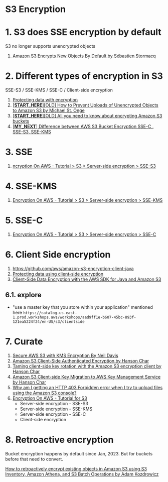 <h1>S3 Encryption</h1>

# 1. S3 does SSE encryption by default

S3 no longer supports unencrypted objects

1. [Amazon S3 Encrypts New Objects By Default by Sébastien Stormacq](https://aws.amazon.com/blogs/aws/amazon-s3-encrypts-new-objects-by-default/)

# 2. Different types of encryption in S3

SSE-S3 / SSE-KMS / SSE-C / Client-side encryption

1. [Protecting data with encryption](https://docs.aws.amazon.com/AmazonS3/latest/userguide/UsingEncryption.html)
2. [[**START_HERE**][OLD] How to Prevent Uploads of Unencrypted Objects to Amazon S3 by Michael St. Onge](https://aws.amazon.com/blogs/security/how-to-prevent-uploads-of-unencrypted-objects-to-amazon-s3/)
3. [[**START_HERE**][OLD] All you need to know about encrypting Amazon S3 buckets](https://blog.jineshkumar.com/all-you-need-to-know-about-encrypting-amazon-s3-buckets)
4. [[**MY_NEXT**] Difference between AWS S3 Bucket Encryption SSE-C , SSE-S3, SSE-KMS](https://awstip.com/5-minutes-to-aws-s3-bucket-encryption-sse-c-sse-s3-sse-kms-e2fb07b05cb3)

# 3. SSE

1. [ncryption On AWS - Tutorial > S3 > Server-side encryption > SSE-S3](https://catalog.us-east-1.prod.workshops.aws/workshops/aad9ff1e-b607-45bc-893f-121ea5224f24/en-US/s3/serverside/sses3)

# 4. SSE-KMS

1. [Encryption On AWS - Tutorial > S3 > Server-side encryption > SSE-KMS](https://catalog.us-east-1.prod.workshops.aws/workshops/aad9ff1e-b607-45bc-893f-121ea5224f24/en-US/s3/serverside/ssekms)

# 5. SSE-C

1. [Encryption On AWS - Tutorial > S3 > Server-side encryption > SSE-C](https://catalog.us-east-1.prod.workshops.aws/workshops/aad9ff1e-b607-45bc-893f-121ea5224f24/en-US/s3/serverside/ssec)

# 6. Client Side encryption

1. https://github.com/aws/amazon-s3-encryption-client-java
2. [Protecting data using client-side encryption](https://github.com/awsdocs/amazon-s3-developer-guide/blob/master/doc_source/UsingClientSideEncryption.md)
2. [Client-Side Data Encryption with the AWS SDK for Java and Amazon S3](https://aws.amazon.com/articles/client-side-data-encryption-with-the-aws-sdk-for-java-and-amazon-s3/)

## 6.1. explore

- "use a master key that you store within your application" mentioned here `https://catalog.us-east-1.prod.workshops.aws/workshops/aad9ff1e-b607-45bc-893f-121ea5224f24/en-US/s3/clientside`

# 7. Curate

1. [Secure AWS S3 with KMS Encryption By Neil Davis](https://www.youtube.com/watch?v=uqyf66kgB94)
1. [Amazon S3 Client-Side Authenticated Encryption by Hanson Char](https://aws.amazon.com/blogs/developer/amazon-s3-client-side-authenticated-encryption/)
1. [Taming client-side key rotation with the Amazon S3 encryption client by Hanson Char ](https://aws.amazon.com/blogs/developer/taming-client-side-key-rotation-with-the-amazon-s3-encryption-client/)
1. [Amazon S3 Client-side Key Migration to AWS Key Management Service by Hanson Char](https://aws.amazon.com/blogs/developer/amazon-s3-client-side-key-migration-to-aws-key-management-service/)
1. [Why am I getting an HTTP 403 Forbidden error when I try to upload files using the Amazon S3 console?](https://www.youtube.com/watch?v=rn4qLXhMesg)
1. [Encryption On AWS - Tutorial for S3](https://catalog.us-east-1.prod.workshops.aws/workshops/aad9ff1e-b607-45bc-893f-121ea5224f24/en-US/s3)
    - Server-side encryption - SSE-S3
    - Server-side encryption - SSE-KMS
    - Server-side encryption - SSE-C
    - Client-side encryption

# 8. Retroactive encryption

Bucket encryption happens by default since Jan, 2023. But for buckets before that need to convert.

[How to retroactively encrypt existing objects in Amazon S3 using S3 Inventory, Amazon Athena, and S3 Batch Operations by Adam Kozdrowicz](https://aws.amazon.com/blogs/security/how-to-retroactively-encrypt-existing-objects-in-amazon-s3-using-s3-inventory-amazon-athena-and-s3-batch-operations/)